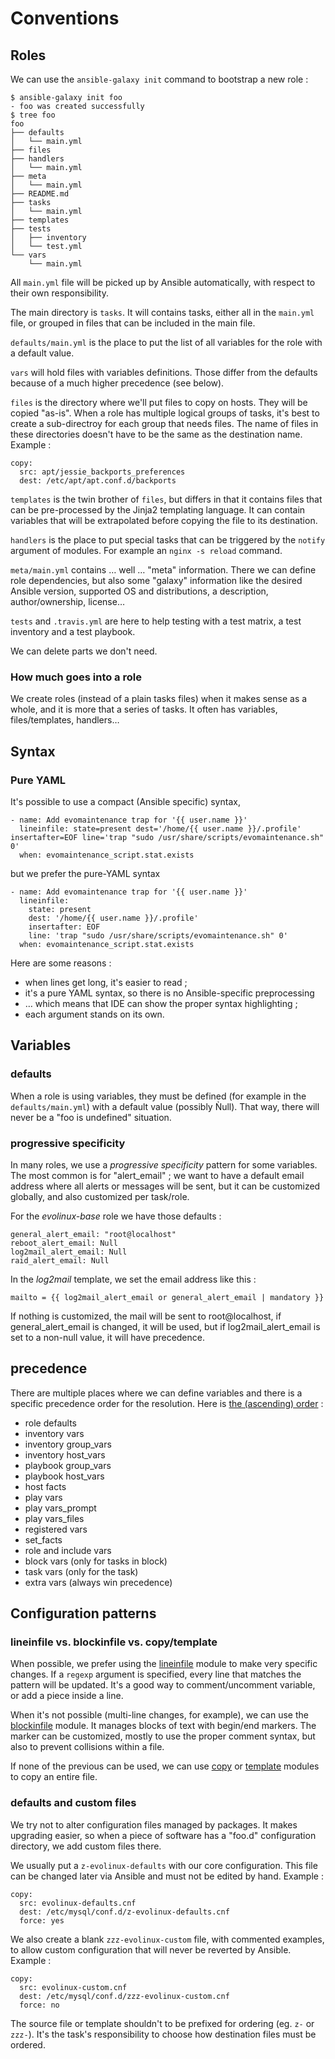 # Conventions

## Roles

We can use the `ansible-galaxy init` command to bootstrap a new role :

    $ ansible-galaxy init foo
    - foo was created successfully
    $ tree foo
    foo
    ├── defaults
    │   └── main.yml
    ├── files
    ├── handlers
    │   └── main.yml
    ├── meta
    │   └── main.yml
    ├── README.md
    ├── tasks
    │   └── main.yml
    ├── templates
    ├── tests
    │   ├── inventory
    │   └── test.yml
    └── vars
        └── main.yml

All `main.yml` file will be picked up by Ansible automatically, with respect to their own responsibility.

The main directory is `tasks`. It will contains tasks, either all in the `main.yml` file, or grouped in files that can be included in the main file.

`defaults/main.yml` is the place to put the list of all variables for the role with a default value.

`vars` will hold files with variables definitions. Those differ from the defaults because of a much higher precedence (see below).

`files` is the directory where we'll put files to copy on hosts. They will be copied "as-is". When a role has multiple logical groups of tasks, it's best to create a sub-directroy for each group that needs files. The name of files in these directories doesn't have to be the same as the destination name. Example :

    copy:
      src: apt/jessie_backports_preferences
      dest: /etc/apt/apt.conf.d/backports

`templates` is the twin brother of `files`, but differs in that it contains files that can be pre-processed by the Jinja2 templating language. It can contain variables that will be extrapolated before copying the file to its destination.

`handlers` is the place to put special tasks that can be triggered by the `notify` argument of modules. For example an `nginx -s reload` command.

`meta/main.yml` contains … well … "meta" information. There we can define role dependencies, but also some "galaxy" information like the desired Ansible version, supported OS and distributions, a description, author/ownership, license…

`tests` and `.travis.yml` are here to help testing with a test matrix, a test inventory and a test playbook.

We can delete parts we don't need.

### How much goes into a role

We create roles (instead of a plain tasks files) when it makes sense as a whole, and it is more that a series of tasks. It often has variables, files/templates, handlers…

## Syntax

### Pure YAML

It's possible to use a compact (Ansible specific) syntax,

    - name: Add evomaintenance trap for '{{ user.name }}'
      lineinfile: state=present dest='/home/{{ user.name }}/.profile' insertafter=EOF line='trap "sudo /usr/share/scripts/evomaintenance.sh" 0'
      when: evomaintenance_script.stat.exists

but we prefer the pure-YAML syntax

    - name: Add evomaintenance trap for '{{ user.name }}'
      lineinfile:
        state: present
        dest: '/home/{{ user.name }}/.profile'
        insertafter: EOF
        line: 'trap "sudo /usr/share/scripts/evomaintenance.sh" 0'
      when: evomaintenance_script.stat.exists

Here are some reasons :

* when lines get long, it's easier to read ;
* it's a pure YAML syntax, so there is no Ansible-specific preprocessing
* … which means that IDE can show the proper syntax highlighting ;
* each argument stands on its own.

## Variables

### defaults

When a role is using variables, they must be defined (for example in the `defaults/main.yml`) with a default value (possibly Ǹull). That way, there will never be a "foo is undefined" situation.

### progressive specificity

In many roles, we use a *progressive specificity* pattern for some variables.
The most common is for "alert_email" ; we want to have a default email address where all alerts or messages will be sent, but it can be customized globally, and also customized per task/role.

For the *evolinux-base* role we have those defaults :

    general_alert_email: "root@localhost"
    reboot_alert_email: Null
    log2mail_alert_email: Null
    raid_alert_email: Null

In the *log2mail* template, we set the email address like this :

    mailto = {{ log2mail_alert_email or general_alert_email | mandatory }}

If nothing is customized, the mail will be sent to root@localhost, if general_alert_email is changed, it will be used, but if log2mail_alert_email is set to a non-null value, it will have precedence.

## precedence

There are multiple places where we can define variables and there is a specific precedence order for the resolution. Here is [the (ascending) order](http://docs.ansible.com/ansible/playbooks_variables.html#variable-precedence-where-should-i-put-a-variable) :

* role defaults
* inventory vars
* inventory group_vars
* inventory host_vars
* playbook group_vars
* playbook host_vars
* host facts
* play vars
* play vars_prompt
* play vars_files
* registered vars
* set_facts
* role and include vars
* block vars (only for tasks in block)
* task vars (only for the task)
* extra vars (always win precedence)

## Configuration patterns

### lineinfile vs. blockinfile vs. copy/template

When possible, we prefer using the [lineinfile](http://docs.ansible.com/ansible/lineinfile_module.html) module to make very specific changes.
If a `regexp` argument is specified, every line that matches the pattern will be updated. It's a good way to comment/uncomment variable, or add a piece inside a line.

When it's not possible (multi-line changes, for example), we can use the [blockinfile](http://docs.ansible.com/ansible/blockinfile_module.html) module. It manages blocks of text with begin/end markers. The marker can be customized, mostly to use the proper comment syntax, but also to prevent collisions within a file.

If none of the previous can be used, we can use [copy](http://docs.ansible.com/ansible/copy_module.html) or [template](http://docs.ansible.com/ansible/template_module.html) modules to copy an entire file.

### defaults and custom files

We try not to alter configuration files managed by packages. It makes upgrading easier, so when a piece of software has a "foo.d" configuration directory, we add custom files there.

We usually put a `z-evolinux-defaults` with our core configuration. This file can be changed later via Ansible and must not be edited by hand. Example :

    copy:
      src: evolinux-defaults.cnf
      dest: /etc/mysql/conf.d/z-evolinux-defaults.cnf
      force: yes


We also create a blank `zzz-evolinux-custom` file, with commented examples, to allow custom configuration that will never be reverted by Ansible. Example :

    copy:
      src: evolinux-custom.cnf
      dest: /etc/mysql/conf.d/zzz-evolinux-custom.cnf
      force: no

The source file or template shouldn't to be prefixed for ordering (eg. `z-` or `zzz-`). It's the task's responsibility to choose how destination files must be ordered.
